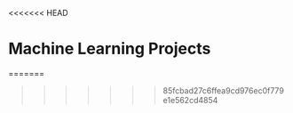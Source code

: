 <<<<<<< HEAD
# Machine Learning Projects 
=======

>>>>>>> 85fcbad27c6ffea9cd976ec0f779e1e562cd4854
